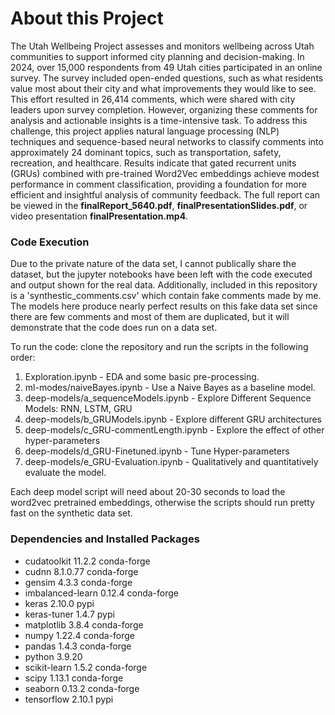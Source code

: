 # About this Project
The Utah Wellbeing Project assesses and monitors wellbeing across Utah communities to support informed city planning and decision-making. In 2024, over 15,000 respondents from 49 Utah cities participated in an online survey. The survey included open-ended questions, such as what residents value most about their city and what improvements they would like to see. This effort resulted in 26,414 comments, which were shared with city leaders upon survey completion. However, organizing these comments for analysis and actionable insights is a time-intensive task. To address this challenge, this project applies natural language processing (NLP) techniques and sequence-based neural networks to classify comments into approximately 24 dominant topics, such as transportation, safety, recreation, and healthcare. Results indicate that gated recurrent units (GRUs) combined with pre-trained Word2Vec embeddings achieve modest performance in comment classification, providing a foundation for more efficient and insightful analysis of community feedback. The full report can be viewed in the **finalReport_5640.pdf**, **finalPresentationSlides.pdf**, or video presentation **finalPresentation.mp4**. 

### Code Execution
Due to the private nature of the data set, I cannot publically share the dataset, but the jupyter notebooks have been left with the code executed and output shown for the real data. Additionally, included in this repository is a 'synthestic_comments.csv' which contain fake comments made by me. The models here produce nearly perfect results on this fake data set since there are few comments and most of them are duplicated, but it will demonstrate that the code does run on a data set. 

To run the code:
clone the repository and run the scripts in the following order:
1) Exploration.ipynb - EDA and some basic pre-processing. 
2) ml-modes/naiveBayes.ipynb -  Use a Naive Bayes as a baseline model. 
3) deep-models/a_sequenceModels.ipynb - Explore Different Sequence Models: RNN, LSTM, GRU
4) deep-models/b_GRUModels.ipynb - Explore different GRU architectures
5) deep-models/c_GRU-commentLength.ipynb - Explore the effect of other hyper-parameters
6) deep-models/d_GRU-Finetuned.ipynb - Tune Hyper-parameters
7) deep-models/e_GRU-Evaluation.ipynb - Qualitatively and quantitatively evaluate the model.

Each deep model script will need about 20-30 seconds to load the word2vec pretrained embeddings, otherwise the scripts should run pretty fast on the synthetic data set. 

### Dependencies and Installed Packages

* cudatoolkit               11.2.2 conda-forge
* cudnn                     8.1.0.77 conda-forge
* gensim                    4.3.3 conda-forge
* imbalanced-learn          0.12.4 conda-forge
* keras                     2.10.0 pypi
* keras-tuner               1.4.7 pypi
* matplotlib                3.8.4 conda-forge
* numpy                     1.22.4 conda-forge
* pandas                    1.4.3  conda-forge
* python                    3.9.20 
* scikit-learn              1.5.2 conda-forge
* scipy                     1.13.1 conda-forge
* seaborn                   0.13.2 conda-forge
* tensorflow                2.10.1 pypi